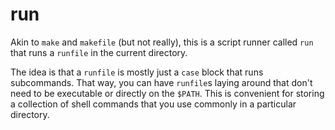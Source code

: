# run

Akin to `make` and `makefile` (but not really), this is a script runner called `run` that runs a `runfile` in the current directory.

The idea is that a `runfile` is mostly just a `case` block that runs subcommands. That way, you can have `runfile`s laying around that don't need to be executable or directly on the `$PATH`. This is convenient for storing a collection of shell commands that you use commonly in a particular directory.

